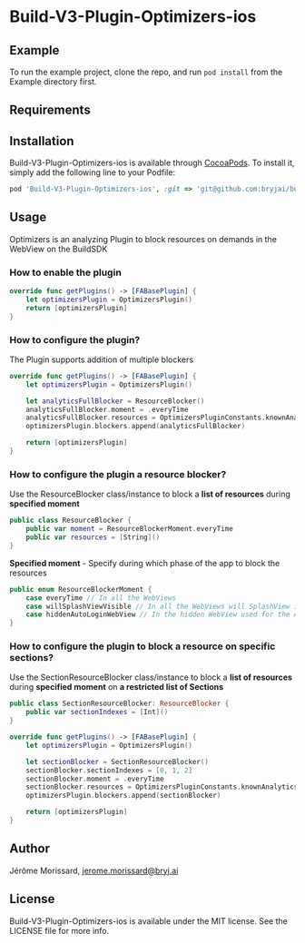 # Build-V3-Plugin-Optimizers-ios

## Example

To run the example project, clone the repo, and run `pod install` from the Example directory first.

## Requirements

## Installation

Build-V3-Plugin-Optimizers-ios is available through [CocoaPods](https://cocoapods.org). To install
it, simply add the following line to your Podfile:

```ruby
pod 'Build-V3-Plugin-Optimizers-ios', :git => 'git@github.com:bryjai/build-v3-plugin-optimizers-ios.git'
```

## Usage

Optimizers is an analyzing Plugin to block resources on demands in the WebView on the BuildSDK

### How to enable the plugin

```swift
override func getPlugins() -> [FABasePlugin] {
    let optimizersPlugin = OptimizersPlugin()
    return [optimizersPlugin]
}
```

### How to configure the plugin?

The Plugin supports addition of multiple blockers

```swift
override func getPlugins() -> [FABasePlugin] {
    let optimizersPlugin = OptimizersPlugin()

    let analyticsFullBlocker = ResourceBlocker()
    analyticsFullBlocker.moment = .everyTime
    analyticsFullBlocker.resources = OptimizersPluginConstants.knownAnalytics
    optimizersPlugin.blockers.append(analyticsFullBlocker)

    return [optimizersPlugin]
}
```

### How to configure the plugin a resource blocker?

Use the ResourceBlocker class/instance to block a **list of resources** during **specified moment**

```swift
public class ResourceBlocker {
    public var moment = ResourceBlockerMoment.everyTime
    public var resources = [String]()
}
```

**Specified moment** - Specify during which phase of the app to block the resources

```swift
public enum ResourceBlockerMoment {
    case everyTime // In all the WebViews
    case willSplashViewVisible // In all the WebViews will SplashView is visible
    case hiddenAutoLoginWebView // In the hidden WebView used for the AutoLogin
}
```

### How to configure the plugin to block a resource on specific sections?

Use the SectionResourceBlocker class/instance to block a **list of resources** during **specified moment** on **a restricted list of Sections**

```swift
public class SectionResourceBlocker: ResourceBlocker {
    public var sectionIndexes = [Int]()
}
```

```swift
override func getPlugins() -> [FABasePlugin] {
    let optimizersPlugin = OptimizersPlugin()

    let sectionBlocker = SectionResourceBlocker()
    sectionBlocker.sectionIndexes = [0, 1, 2]
    sectionBlocker.moment = .everyTime
    sectionBlocker.resources = OptimizersPluginConstants.knownAnalytics
    optimizersPlugin.blockers.append(sectionBlocker)

    return [optimizersPlugin]
}
```

## Author

Jérôme Morissard, jerome.morissard@bryj.ai

## License

Build-V3-Plugin-Optimizers-ios is available under the MIT license. See the LICENSE file for more info.
